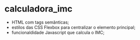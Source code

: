 # calculadora_imc

- HTML com tags semânticas;
- estilos das CSS Flexbox para centralizar o elemento principal;
- funcionaldidade Javascript que calcula o IMC;
